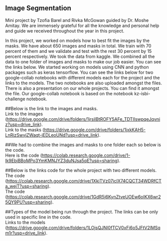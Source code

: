 ## Image Segmentation
Mini project by Tzofia Barel and Rivka McGowan guided by Dr. Moshe Amitay. We are immensely grateful for all the knowledge and personal help and guide we received throughout the year in this project. 

In this project, we worked on models how to best fit the images by the masks. We have about 650 images and masks in total. We train with 70 percent of them and we validate and test with the rest 30 percent by 15 percent respectively. We took the data from kaggle. We combined all the data to one folder of images and masks to make our job easier. You can see the links below. We started working on models using CNN and python packages such as keras tensorflow. You can see the links below for two google-collab notebooks with different models each for the project and the links to the models. The two notebooks are also uploaded amongst the files. There is also a presentation on our whole projects. You can find it amongst the file. Our google-collab notebook is based on the notebook kz-isbi-challenge notebook. 

##Below is the link to the images and masks.  
Link to the images (https://drive.google.com/drive/folders/1jrsilBtROFY5AFe_TDTIIswpqeJqvniz?usp=drive_link).  
Link to the masks (https://drive.google.com/drive/folders/1jxkKAH5-LnRizSwvjZWaqt-jEDLeoUNd?usp=drive_link).  

##We had to combine the images and masks to one folder each so below is the code.  
Here is the code (https://colab.research.google.com/drive/1-lk9EbjBBoMPo3YmKMNJYZ3duNJsa5qE?usp=sharing).

##Below is the links code for the whole project with two different models.
The code (https://colab.research.google.com/drive/1XkiTVz07iclX74CQCT34WDRfCTa_wejT?usp=sharing).  
The code (https://colab.research.google.com/drive/1GdR5j6KynZtveUOEw6oIKX6wr25QY9PU?usp=sharing).  

##Types of the model being run through the project. The links can be only used in specific line in the code.   
Links to the models (https://drive.google.com/drive/folders/1LOjsQJNl0fTCV0xFi6o5JFtV2lMSqm1r?usp=drive_link).

